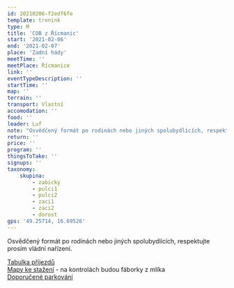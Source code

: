 ```yaml
---
id: 20210206-f2edf6fe
template: trenink
type: M
title: 'COB z Řícmanic'
start: '2021-02-06'
end: '2021-02-07'
place: 'Zadní hády'
meetTime: ''
meetPlace: Řícmanice
link: ''
eventTypeDescription: ''
startTime: ''
map: ''
terrain: ''
transport: Vlastní
accomodation: ''
food: ''
leader: Luf
note: "Osvědčený formát po rodinách nebo jiných spolubydlících, respektujte prosím vládní nařízení.\r\n\r\nTentokrát se běží COB na mapě v měřítku 1 : 15 000. Kategorie D a H mají na výběr z plné mapy a z mapy bez cest (DU, HU).\r\n\r\n[Tabulka příjezdů](https://docs.google.com/spreadsheets/d/10-S54q_eo6dpy09v9rlWRrbsWrZRPSToqWYa3ILQul0/edit#gid=290019149)\r\n[Mapy ke stažení](https://drive.google.com/drive/folders/1litRJQoAEVziOLdMOotyPTwl90IuDxG0?usp=sharing) - na kontrolách budou fáborky z mlíka\r\n[Doporučené parkování](https://en.mapy.cz/s/bajonobosu)\r\n\r\nKdo nemá možnost tisku map, může se ozvat Lufovi a vyzvednout si je po domluvě."
return: ''
price: ''
program: ''
thingsToTake: ''
signups: ''
taxonomy:
    skupina:
        - zabicky
        - pulci1
        - pulci2
        - zaci1
        - zaci2
        - dorost
gps: '49.25714, 16.69526'
---
```


Osvědčený formát po rodinách nebo jiných spolubydlících, respektujte prosím vládní nařízení.

[Tabulka příjezdů](https://docs.google.com/spreadsheets/d/10-S54q_eo6dpy09v9rlWRrbsWrZRPSToqWYa3ILQul0/edit#gid=290019149)  
[Mapy ke stažení](https://drive.google.com/drive/folders/1litRJQoAEVziOLdMOotyPTwl90IuDxG0?usp=sharing) - na kontrolách budou fáborky z mlíka  
[Doporučené parkování](https://en.mapy.cz/s/bajonobosu)